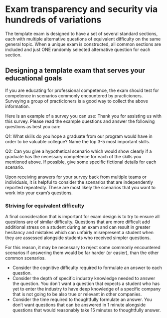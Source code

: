 # Exam transparency and security via hundreds of variations

The template exam is designed to have a set of several standard sections, each with multiple alternative questions of equivalent difficulty on the same general topic. When a unique exam is constructed, all common sections are included and just ONE randomly selected alternative question for each section.

## Designing a template exam that serves your educational goals

If you are educating for professional competence, the exam should test for competence in scenarios commonly encountered by practicioners. Surveying a group of practicioners is a good way to collect the above information. 

Here is an example of a survey you can use:
  Thank you for assisting us with this survey. Please read the example questions and answer the following questions as best you can:

  Q1: What skills do you hope a graduate from our program would have in order to be valuable collegue? Name the top 3-5 most important skills.

  Q2: Can you give a hypothetical scenario which would show clearly if a graduate has the necessary competence for each of the skills you mentioned above. If possible, give some specific fictional details for each scenario.

Upon receiving answers for your survey back from multiple teams or individuals, it is helpful to consider the scenarios that are independently reported repeatedly. These are most likely the scenarios that you want to work into your exam’s questions.

### Striving for equivalent difficulty

A final consideration that is important for exam design is to try to ensure all questions are of similar difficulty. Questions that are more difficult add additional stress on a student during an exam and can result in greater hesitancy and mistakes which can unfairly misrepresent a student when they are assessed alongside students who received simpler questions. 

For this reason, it may be necessary to reject some commonly encountered scenarios if answering them would be far harder (or easier), than the other common scenarios.
* Consider the cognitive difficulty required to formulate an answer to each question. 
* Consider the depth of specific industry knowledge needed to answer the question. You don’t want a question that expects a student who has yet to enter the industry to have deep knowledge of a specific company that is not going to be also true or relevant in other companies.
* Consider the time required to thoughtfully formulate an answer. You don’t want questions that can be answered in 1 minute alongside questions that would reasonably take 15 minutes to thoughtfully answer.
